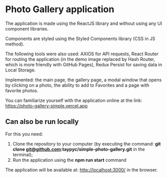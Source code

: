 # Photo Gallery application

The application is made using the ReactJS library and without using any UI component libraries.

Components are styled using the Styled Components library (CSS in JS method).

The following tools were also used: AXIOS for API requests, React Router for routing the application (in the demo image replaced by Hash Router, which is more friendly with GitHub Pages), Redux Persist for saving data in Local Storage.

Implemented: the main page, the gallery page, a modal window that opens by clicking on a photo, the ability to add to Favorites and a page with favorite photos.

You can familiarize yourself with the application online at the link: <https://photo-gallery-simple.vercel.app>

## Can also be run locally

For this you need:

1) Clone the repository to your computer (by executing the command: <b>git clone git@github.com:taypyc/simple-photo-gallery.git</b> in the terminal);
2) Run the application using the <b>npm run start</b> command

The application will be available at: <http://localhost:3000/> in the browser.
